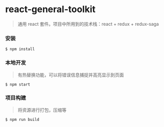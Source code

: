 # react-general-toolkit

> 通用 react 套件。项目中所用到的技术栈：react + redux + redux-saga

### 安装

```
$ npm install
```

### 本地开发

> 有热替换功能，可以将错误信息捕捉并高亮显示到页面

```
$ npm start
```

### 项目构建

> 将资源进行打包，压缩等

```
$ npm run build
```
